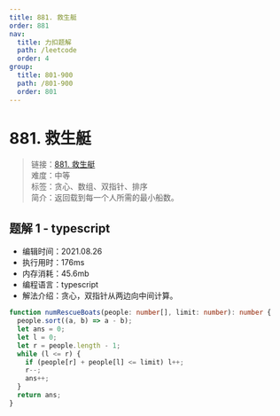 ```yaml
---
title: 881. 救生艇
order: 881
nav:
  title: 力扣题解
  path: /leetcode
  order: 4
group:
  title: 801-900
  path: /801-900
  order: 801
---
```


# 881. 救生艇

> 链接：[881. 救生艇](https://leetcode-cn.com/problems/boats-to-save-people/)  
> 难度：中等  
> 标签：贪心、数组、双指针、排序  
> 简介：返回载到每一个人所需的最小船数。

## 题解 1 - typescript

- 编辑时间：2021.08.26
- 执行用时：176ms
- 内存消耗：45.6mb
- 编程语言：typescript
- 解法介绍：贪心，双指针从两边向中间计算。

```typescript
function numRescueBoats(people: number[], limit: number): number {
  people.sort((a, b) => a - b);
  let ans = 0;
  let l = 0;
  let r = people.length - 1;
  while (l <= r) {
    if (people[r] + people[l] <= limit) l++;
    r--;
    ans++;
  }
  return ans;
}
```
